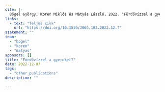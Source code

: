 ```yaml
---
cite: |-
  Bőgel György, Koren Miklós és Mátyás László. 2022. "Fürdővízzel a gyereket?" Magyar Tudomány. 183(12), pp. 1595-1600.
links:
  - text: "Teljes cikk"
    url: "https://doi.org/10.1556/2065.183.2022.12.7"
statement: ""
team:
  - "bogel"
  - "koren"
  - "matyas"
sponsors: []
title: "Fürdővízzel a gyereket?"
date: 2022-12-07
tags:
  - "other_publications"
description: ""

---
```



